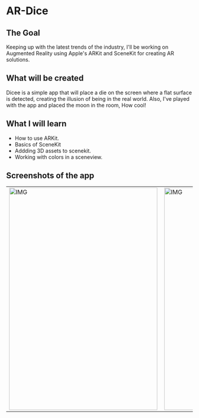 # AR-Dice

## The Goal

Keeping up with the latest trends of the industry, I'll be working on Augmented Reality using Apple's ARKit and SceneKit for creating AR solutions.

## What will be created

Dicee is a simple app that will place a die on the screen where a flat surface is detected, creating the illusion of being in the real world. Also, I've played with the app and placed the moon in the room, How cool! 

## What I will learn

* How to use ARKit.
* Basics of SceneKit
* Addding 3D assets to scenekit.
* Working with colors in a sceneview.


## Screenshots of the app
<table>
 <tr>
  <td>
   <img align="left" alt="IMG" src="https://raw.githubusercontent.com/BashirYesufu/AR-Dicee/main/Documentation/image 1.jpg" width="400" height="600" />
  </td>
  <td>
    <img align="center" alt="IMG" src="https://raw.githubusercontent.com/BashirYesufu/AR-Dicee/main/Documentation/image 2.jpg" width="400" height="600" />
  </td>
   <td>
    <img align="right" alt="IMG" src="https://raw.githubusercontent.com/BashirYesufu/AR-Dicee/main/Documentation/image 3.jpg" width="400" height="600" />
  </td>
 </tr>
</table>

